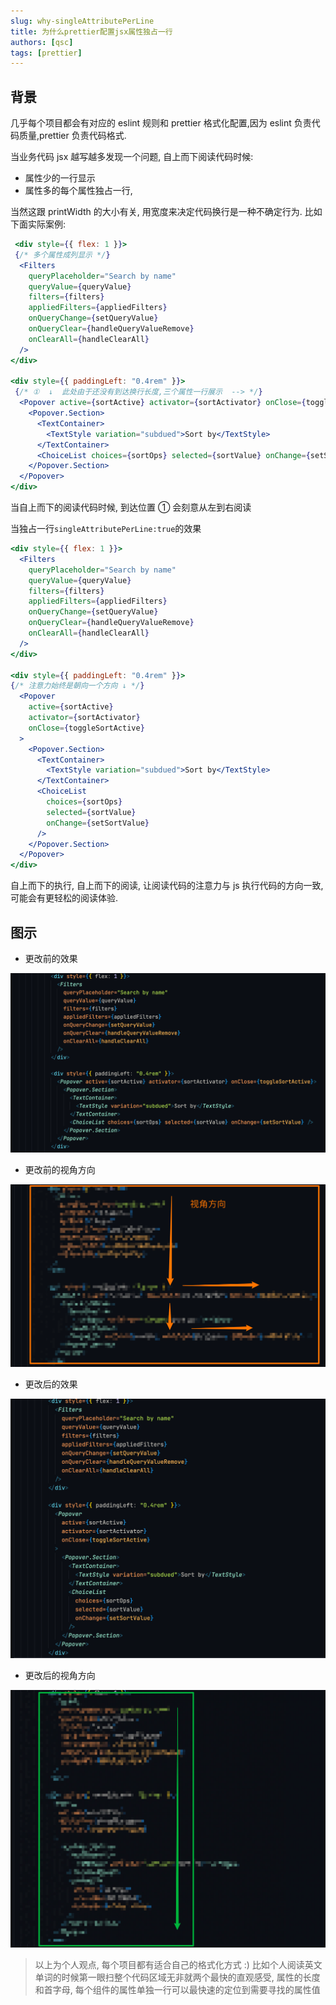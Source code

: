 ```yaml
---
slug: why-singleAttributePerLine
title: 为什么prettier配置jsx属性独占一行
authors: [qsc]
tags: [prettier]
---
```


## 背景

几乎每个项目都会有对应的 eslint 规则和 prettier 格式化配置,因为 eslint 负责代码质量,prettier 负责代码格式.

当业务代码 jsx 越写越多发现一个问题, 自上而下阅读代码时候:

- 属性少的一行显示
- 属性多的每个属性独占一行,

当然这跟 printWidth 的大小有关, 用宽度来决定代码换行是一种不确定行为. 比如下面实际案例:

```jsx
 <div style={{ flex: 1 }}>
 {/* 多个属性成列显示 */}
  <Filters
    queryPlaceholder="Search by name"
    queryValue={queryValue}
    filters={filters}
    appliedFilters={appliedFilters}
    onQueryChange={setQueryValue}
    onQueryClear={handleQueryValueRemove}
    onClearAll={handleClearAll}
  />
</div>

<div style={{ paddingLeft: "0.4rem" }}>
 {/* ①  ↓  此处由于还没有到达换行长度,三个属性一行展示  --> */}
  <Popover active={sortActive} activator={sortActivator} onClose={toggleSortActive}>
    <Popover.Section>
      <TextContainer>
        <TextStyle variation="subdued">Sort by</TextStyle>
      </TextContainer>
      <ChoiceList choices={sortOps} selected={sortValue} onChange={setSortValue} />
    </Popover.Section>
  </Popover>
</div>
```

当自上而下的阅读代码时候, 到达位置 ① 会刻意从左到右阅读

当独占一行`singleAttributePerLine:true`的效果

```jsx
<div style={{ flex: 1 }}>
  <Filters
    queryPlaceholder="Search by name"
    queryValue={queryValue}
    filters={filters}
    appliedFilters={appliedFilters}
    onQueryChange={setQueryValue}
    onQueryClear={handleQueryValueRemove}
    onClearAll={handleClearAll}
  />
</div>

<div style={{ paddingLeft: "0.4rem" }}>
{/* 注意力始终是朝向一个方向 ↓ */}
  <Popover
    active={sortActive}
    activator={sortActivator}
    onClose={toggleSortActive}
  >
    <Popover.Section>
      <TextContainer>
        <TextStyle variation="subdued">Sort by</TextStyle>
      </TextContainer>
      <ChoiceList
        choices={sortOps}
        selected={sortValue}
        onChange={setSortValue}
      />
    </Popover.Section>
  </Popover>
</div>
```

自上而下的执行, 自上而下的阅读, 让阅读代码的注意力与 js 执行代码的方向一致, 可能会有更轻松的阅读体验.

## 图示

- 更改前的效果

![image-20221021122228680](./2022-10-21-why-singleAtrPerLine.assets/image-20221021122228680.png)

- 更改前的视角方向

![image-20221021122524815](./2022-10-21-why-singleAtrPerLine.assets/image-20221021122524815.png)

- 更改后的效果

![image-20221021122657299](./2022-10-21-why-singleAtrPerLine.assets/image-20221021122657299.png)

- 更改后的视角方向

![image-20221021122806208](./2022-10-21-why-singleAtrPerLine.assets/image-20221021122806208.png)

> 以上为个人观点, 每个项目都有适合自己的格式化方式 :) 比如个人阅读英文单词的时候第一眼扫整个代码区域无非就两个最快的直观感受, 属性的长度和首字母, 每个组件的属性单独一行可以最快速的定位到需要寻找的属性值
